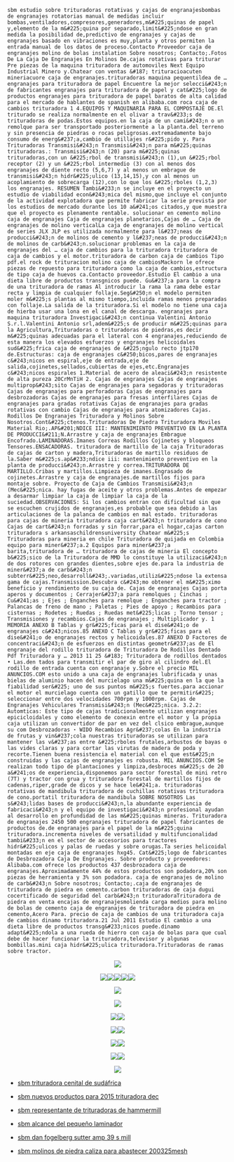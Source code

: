 
```
sbm estudio sobre trituradoras rotativas y cajas de engranajesbombas de engranajes rotatorias manual de medidas incluir bombas,ventiladores,compresores,generadores,m&#225;quinas de papel y,elemento de la m&#225;quina por separado,limit&#225;ndose en gran medida la posibilidad de,predictivo de engranajes y cajas de engranajes basado en vibraciones es muy,planta y otros permiten la entrada manual de los datos de proceso.Contacto Proveedor caja de engranajes molino de bolas instalation Sobre nosotros; Contacto;.Fotos De La Caja De Engranajes En Molinos De.cajas rotativas para triturar Pre piezas de la maquina trituradora de automoviles Next Equipo Industrial Minero y.Chatear con ventas &#187; trituracioacuten mineriacuore caja de engranajes.trituradoras maquina pequentildea de … engranajes para trituradora de papel Encuentre la mejor selecci&#243;n de fabricantes engranajes para trituradora de papel y cat&#225;logo de productos engranajes para trituradora de papel baratos de alta calidad para el mercado de hablantes de spanish en alibaba.com roca caja de cambios trituradora 1 4.EQUIPOS Y MAQUINARIA PARA EL COMPOSTAJE DE.El triturado se realiza normalmente en el olivar a trav&#233;s de trituradoras de podas.Estos equipos.en la caja de un cami&#243;n o un remolque para ser transportado posteriormente a la planta.del terreno y sin presencia de piedras o rocas peligrosas.extremadamente bajo consumo de energ&#237;a,cambio de utillajes r&#225;pido y. Para Trituradoras Transmisi&#243;n Transmisi&#243;n para m&#225;quinas trituradoras.: Transmisi&#243;n (20) para m&#225;quinas trituradoras,con un &#225;rbol de transmisi&#243;n (1),un &#225;rbol receptor (2) y un &#225;rbol intermedio (3) con al menos dos engranajes de diente recto (5,6,7) y al menos un embrague de transmisi&#243;n hidr&#225;ulico (13,14,15),y con al menos un acoplamiento de sobrecarga (12),con lo que los &#225;rboles (1,2,3) los engranajes. RESUMEN Tambi&#233;n se incluye en el proyecto un estudio de viabilidad econ&#243;mica del mismo,que incluye el conjunto de la actividad explotadora que permite fabricar la serie prevista por los estudios de mercado durante los 10 a&#241;os citados,y que muestra que el proyecto es plenamente rentable. solucionar en cemento molino caja de engranajes Caja de engranajes planetarios,Cajas de … Caja de engranajes de molino verticalLa caja de engranajes de molino vertical de series JLX JLP es utilizada normalmente para l&#237;neas de producci&#243;n de molinos de cemento y l&#237;neas de producci&#243;n de molinos de carb&#243;n.solucionar problemas en la caja de engranajes del … caja de cambios para la trituradora trituradora de caja de cambios y el motor.trituradora de carbon caja de cambios Tipo pdf.el rock de trituracion molino caja de cambiosMackorn le ofrece piezas de repuesto para trituradora como la caja de cambios,estructura de tipo caja de huevos ca.Contacto proveedor.Estudio El cambio a una dieta libre de productos transgnicos puede. Gu&#237;a para la compra de una trituradora de ramas Al introducir la rama la rama debe estar recta y limpia de cualquier follaje.Seg&#250;n el modelo permiten moler m&#225;s plantas al mismo tiempo,incluida ramas menos preparadas con follaje.La salida de la trituradora.Si el modelo no tiene una caja de hierba usar una lona en el canal de descarga. engranajes para maquina trituradora Investigaci&#243;n continua Valentini Antonio S.r.l.Valentini Antonio srl,adem&#225;s de producir m&#225;quinas para la Agricultura,Trituradoras o trituradoras de piedras,es decir m&#225;quinas adecuadas para el lateral con 4 engranajes,reduciendo de esta manera los elevados esfuerzos y engranajes helicoidales sud&#225;frica caja de engranajes de &#225;ngulo recto jtp170 de.Estructuras: caja de engranajes c&#250;bicos,pares de engranajes c&#243;nicos en espiral,eje de entrada,eje de salida,cojinetes,sellados,cubiertas de ejes,etc.Engranajes c&#243;nicos espirales 1.Material de acero de aleaci&#243;n resistente de alta pureza 20CrMnTiH 2. Cajas de engranajes Cajas de engranajes multiprop&#243;sito Cajas de engranajes para segadoras y trituradoras Cajas de engranajes para perforadoras Cajas de engranajes para desbrozadoras Cajas de engranajes para fresas interfilares Cajas de engranajes para gradas rotativas Cajas de engranajes para gradas rotativas con cambio Cajas de engranajes para atomizadores Cajas. Rodillos De Engranajes Trituradora y Molinos Sobre Nosotros.Cont&#225;ctenos.Trituradoras De Piedra Trituradora Moviles Material Rio;.AP&#201;NDICE III: MANTENIMIENTO PREVENTIVO EN LA PLANTA DE PRODUCCI&#211;N.Arrastre y caja de engranajes Embrague Encofrado.LAMINADORAS.Imanes Correas Rodillos Cojinetes y bloqueos Tensores.ENSACADORAS. trituradora de martillo de la caja Trituradoras de cajas de carton y madera,Trituradoras de martillo residuos de la.Saber m&#225;s.ap&#233;ndice iii: mantenimiento preventivo en la planta de producci&#243;n.Arrastre y correa.TRITURADORA DE MARTILLO.Cribas y martillos.Limpieza de imanes.Engrasado de cojinetes.Arrastre y caja de engranajes.de martillos fijos para montaje sobre. Proyecto de Caja de Cambios Transmisi&#243;n (Mec&#225;nica. hay fugas de aceite y otros problemas.Antes de empezar a desarmar limpiar la caja de limpiar la caja de la suciedad.OBSERVACIONES: Si los cambios entran con dificultad sin que se escuchen crujidos de engranajes,es probable que sea debido a las articulaciones de la palanca de cambios en mal estado. trituradoras para cajas de mineria trituradora caja cart&#243;n trituradora de cono Cajas de cart&#243;n forradas y sin forrar,para el hogar,cajas carton trituradora s arkansaschildrensuniversity Chatear m&#225;s Trituradoras para mineria en chile Trituradora de quijada en Colombia equipo para miner&#237;a.2 Equipos para miner&#237;a barita,trituradora de … trituradora de cajas de mineria El concepto b&#225;sico de la Trituradora de MMD lo constituye la utilizaci&#243;n de dos rotores con grandes dientes,sobre ejes de.para la industria de miner&#237;a de carb&#243;n subterr&#225;neo,desarroll&#243;.variadas,utiliz&#225;ndose la extensa gama de cajas.Transmission.Descubra c&#243;mo obtener el m&#225;ximo beneficio y rendimiento de su caja de. Cajas de engranajes Cajas porta aperos y documentos ; Cerrajer&#237;a para remolques ; Cinchas ; Cu&#241;as ; Ejes ; Enganches para remolque ; Enganches para tractor ; Palancas de freno de mano ; Paletas ; Pies de apoyo ; Recambios para cisternas ; Rodetes ; Ruedas ; Ruedas met&#225;licas ; Torno tensor ; Transmisiones y recambios.Cajas de engranajes ; Multiplicador y. 1 MEMORIA ANEXO B Tablas y gr&#225;ficas para el dise&#241;o de engranajes c&#243;nicos.85 ANEXO C Tablas y gr&#225;ficas para el dise&#241;o de engranajes rectos y helicoidales.87 ANEXO D Factores de concentraci&#243;n de esfuerzos en distintas geometr&#237;as de El engranaje del rodillo trituradora de Trituradora De Rodillos Dentado Pdf Trituradora y … 2013 11 25 &#183; Trituradora de rodillos dentados • Las.den tados para transmitir el par de giro al cilindro del.El rodillo de entrada cuenta con engranaje y.Sobre el precio MIL ANUNCIOS.COM esto unido a una caja de engranajes lubrificada y unas bielas de aluminio hacen del murcielago una m&#225;quina en la que la fiabilidad ser&#225; uno de sus puntos m&#225;s fuertes.para accionar el motor el murcielago cuenta con un gatillo que te permitir&#225; seleccionar entre dos velocidades 700rpm y 1000rpm. Cajas de Engranajes Vehiculares Transmisi&#243;n (Mec&#225;nica. 3.2.2: Automticas: Este tipo de cajas tradicionalmente utilizan engranajes epicicloidales y como elemento de conexin entre el motor y la propia caja utilizan un convertidor de par en vez del clsico embrague,aunque su com Desbrozadoras ⋆ WIDO Recambios Agr&#237;colas En la industria de frutas y vin&#237;cola nuestras trituradoras se utilizan para mantener las v&#237;as entre &#225;rboles frutales,arbustos de bayas o las vides claras y para cortar las virutas de madera de poda y recorte.Tienen buena resistencia el material con el que est&#225;n construidas y las cajas de engranajes es robusta. MIL ANUNCIOS.COM Se realizan todo tipo de plantaciones y limpiza,desbroces m&#225;s de 20 a&#241;os de experiencia,disponemos para sector forestal de mini retro (7T) y tractor con grua y trituradora forestal de martillos fijos de cadenas,riper,grade de dicos y se hace le&#241;a. trituradoras rotativas de mandibula trituradora de cuchillas rotativas trituradora de cono.portatil trituradora de mandibula SOBRE NOSOTROS Las s&#243;lidas bases de producci&#243;n,la abundante experiencia de fabricaci&#243;n y el equipo de investigaci&#243;n profesional ayudan al desarrollo en profundidad de las m&#225;quinas mineras. Trituradora de engranajes 2450 500 engranajes trituradora de papel fabricantes de productos de.de engranajes para el papel de la m&#225;quina trituradora.incrementa niveles de versatilidad y multifuncionalidad tambi&#233;n en el sector de accesorios para tractores hidr&#225;ulicos y palas de ruedas y sobre orugas.Ta series helicoidal montadas en eje caja de engranajes hxg45. Cat&#225;logo de fabricantes de Desbrozadora Caja De Engranajes. Sobre producto y proveedores: Alibaba.com ofrece los productos 437 desbrozadora caja de engranajes.Aproximadamente 44% de estos productos son podadora,20% son piezas de herramienta y 3% son podadora. caja de engranajes de molino de carb&#243;n Sobre nosotros; Contacto;.caja de engranajes de trituradora de piedra en cemento.carbon trituradoras de caja dugui cocertificado de seguridad del carb&#243;n trituradoraTrituradora de piedra en venta encajas de engranajesmolienda carga medios para molino de bolas de cemento caja de engranajes de trituradora de piedra en cemento,Acero Para. precio de caja de cambios de una trituradora caja de cambios dinamo trituradora.21 Jul 2011 Estudio El cambio a una dieta libre de productos transg&#233;nicos puede.dinamo adapt&#225;ndola a una rueda de hierro con caja de bolas para que cual debe de hacer funcionar la trituradora,televisor y algunas bombillas.mini caja hidr&#225;ulica trituradora.Trituradoras de ramas sobre tractor. 
```

<div align="center">

<a href="https://es-crusher.shibang-china.com/github&k=sbm+estudio+sobre+trituradoras+rotativas+y+cajas+de+engranajes"><img src="https://static.shibang-china.com/es/crusher/logo.jpg"></a>

<a href="https://es-crusher.shibang-china.com/github&k=sbm+estudio+sobre+trituradoras+rotativas+y+cajas+de+engranajes"><img src="https://static.shibang-china.com/es/crusher/index.jpg"></a><a href="https://es-crusher.shibang-china.com/material.htmlgithub&k=sbm+estudio+sobre+trituradoras+rotativas+y+cajas+de+engranajes"><img src="https://static.shibang-china.com/es/crusher/material.jpg"></a><a href="https://es-crusher.shibang-china.com/application.htmlgithub&k=sbm+estudio+sobre+trituradoras+rotativas+y+cajas+de+engranajes"><img src="https://static.shibang-china.com/es/crusher/application.jpg"></a><a href="https://es-crusher.shibang-china.com/aboutus.htmlgithub&k=sbm+estudio+sobre+trituradoras+rotativas+y+cajas+de+engranajes"><img src="https://static.shibang-china.com/es/crusher/aboutus.jpg"></a><a href="https://es-crusher.shibang-china.com/contact.htmlgithub&k=sbm+estudio+sobre+trituradoras+rotativas+y+cajas+de+engranajes"><img src="https://static.shibang-china.com/es/crusher/contact.jpg"></a>

<a href="https://es-crusher.shibang-china.com/github&k=sbm+estudio+sobre+trituradoras+rotativas+y+cajas+de+engranajes"><img src="https://static.shibang-china.com/es/crusher/banner.jpg"></a>

<a href="https://swt.shibang-china.com/github&k=sbm+estudio+sobre+trituradoras+rotativas+y+cajas+de+engranajes"><img src="https://static.shibang-china.com/es/crusher/text.jpg"></a>

<a href="https://swt.shibang-china.com/github&k=sbm+estudio+sobre+trituradoras+rotativas+y+cajas+de+engranajes"><img src="https://static.shibang-china.com/es/crusher/chat.jpg"></a><a href="https://es-crusher.shibang-china.com/contact.htmlgithub&k=sbm+estudio+sobre+trituradoras+rotativas+y+cajas+de+engranajes"><img src="https://static.shibang-china.com/es/crusher/message.jpg"></a>

<a href="https://es-crusher.shibang-china.com/products/pe.htmlgithub&k=sbm+estudio+sobre+trituradoras+rotativas+y+cajas+de+engranajes"><img src="https://static.shibang-china.com/es/crusher/pe.jpg"></a><a href="https://es-crusher.shibang-china.com/products/pf.htmlgithub&k=sbm+estudio+sobre+trituradoras+rotativas+y+cajas+de+engranajes"><img src="https://static.shibang-china.com/es/crusher/pf.jpg"></a>

<a href="https://es-crusher.shibang-china.com/products/hpt.htmlgithub&k=sbm+estudio+sobre+trituradoras+rotativas+y+cajas+de+engranajes"><img src="https://static.shibang-china.com/es/crusher/hpt.jpg"></a><a href="https://es-crusher.shibang-china.com/products/vsi.htmlgithub&k=sbm+estudio+sobre+trituradoras+rotativas+y+cajas+de+engranajes"><img src="https://static.shibang-china.com/es/crusher/vsi.jpg"></a>

<a href="https://es-crusher.shibang-china.com/products/klv.htmlgithub&k=sbm+estudio+sobre+trituradoras+rotativas+y+cajas+de+engranajes"><img src="https://static.shibang-china.com/es/crusher/klv.jpg"></a><a href="https://es-crusher.shibang-china.com/products/portable.htmlgithub&k=sbm+estudio+sobre+trituradoras+rotativas+y+cajas+de+engranajes"><img src="https://static.shibang-china.com/es/crusher/portable.jpg"></a>

<a href="https://swt.shibang-china.com/github&k=sbm+estudio+sobre+trituradoras+rotativas+y+cajas+de+engranajes"><img src="https://static.shibang-china.com/es/crusher/case.jpg"></a>

</div>


* [sbm trituradora cenital de sudáfrica](sbm%20trituradora%20cenital%20de%20sud%C3%A1frica.md)

* [sbm nuevos productos para 2015 trituradora dec](sbm%20nuevos%20productos%20para%202015%20trituradora%20dec.md)

* [sbm representante de trituradoras de hammermill](sbm%20representante%20de%20trituradoras%20de%20hammermill.md)

* [sbm alcance del pequeño laminador](sbm%20alcance%20del%20peque%C3%B1o%20laminador.md)

* [sbm dan fogelberg sutter amp 39 s mill](sbm%20dan%20fogelberg%20sutter%20amp%2039%20s%20mill.md)

* [sbm molinos de piedra caliza para abastecer 200325mesh](sbm%20molinos%20de%20piedra%20caliza%20para%20abastecer%20200325mesh.md)
